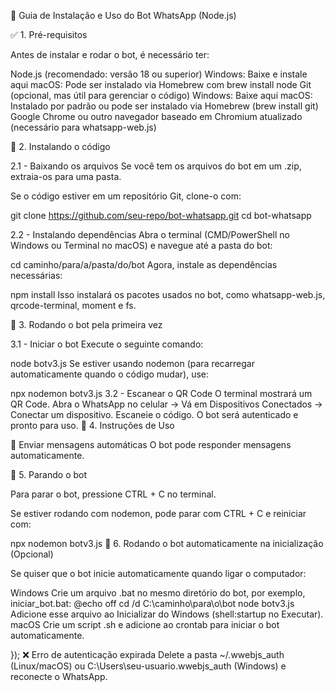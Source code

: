 📌 Guia de Instalação e Uso do Bot WhatsApp (Node.js)

✅ 1. Pré-requisitos

Antes de instalar e rodar o bot, é necessário ter:

Node.js (recomendado: versão 18 ou superior)
Windows: Baixe e instale aqui
macOS: Pode ser instalado via Homebrew com brew install node
Git (opcional, mas útil para gerenciar o código)
Windows: Baixe aqui
macOS: Instalado por padrão ou pode ser instalado via Homebrew (brew install git)
Google Chrome ou outro navegador baseado em Chromium atualizado (necessário para whatsapp-web.js)


🔧 2. Instalando o código

2.1 - Baixando os arquivos
Se você tem os arquivos do bot em um .zip, extraia-os para uma pasta.

Se o código estiver em um repositório Git, clone-o com:

git clone https://github.com/seu-repo/bot-whatsapp.git
cd bot-whatsapp


2.2 - Instalando dependências
Abra o terminal (CMD/PowerShell no Windows ou Terminal no macOS) e navegue até a pasta do bot:

cd caminho/para/a/pasta/do/bot
Agora, instale as dependências necessárias:

npm install
Isso instalará os pacotes usados no bot, como whatsapp-web.js, qrcode-terminal, moment e fs.

🚀 3. Rodando o bot pela primeira vez

3.1 - Iniciar o bot
Execute o seguinte comando:

node botv3.js
Se estiver usando nodemon (para recarregar automaticamente quando o código mudar), use:

npx nodemon botv3.js
3.2 - Escanear o QR Code
O terminal mostrará um QR Code.
Abra o WhatsApp no celular → Vá em Dispositivos Conectados → Conectar um dispositivo.
Escaneie o código.
O bot será autenticado e pronto para uso.
🎯 4. Instruções de Uso

📩 Enviar mensagens automáticas
O bot pode responder mensagens automaticamente.

🛑 5. Parando o bot

Para parar o bot, pressione CTRL + C no terminal.

Se estiver rodando com nodemon, pode parar com CTRL + C e reiniciar com:

npx nodemon botv3.js
🔄 6. Rodando o bot automaticamente na inicialização (Opcional)

Se quiser que o bot inicie automaticamente quando ligar o computador:

Windows
Crie um arquivo .bat no mesmo diretório do bot, por exemplo, iniciar_bot.bat:
@echo off
cd /d C:\caminho\para\o\bot
node botv3.js
Adicione esse arquivo ao Inicializar do Windows (shell:startup no Executar).
macOS
Crie um script .sh e adicione ao crontab para iniciar o bot automaticamente.

});
❌ Erro de autenticação expirada
Delete a pasta ~/.wwebjs_auth (Linux/macOS) ou C:\Users\seu-usuario\.wwebjs_auth (Windows) e reconecte o WhatsApp.
